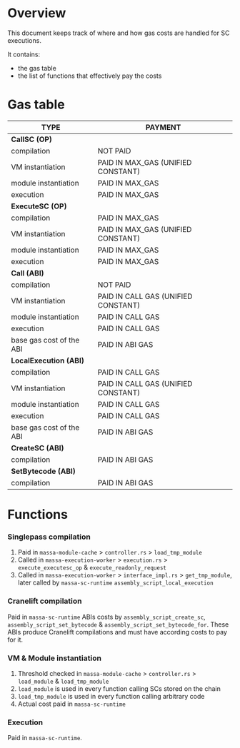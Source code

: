 # Overview

This document keeps track of where and how gas costs are handled for SC executions.

It contains:
* the gas table
* the list of functions that effectively pay the costs

# Gas table

| TYPE                     | PAYMENT                             |
| ------------------------ | ----------------------------------- |
| **CallSC (OP)**          |                                     |
| compilation              | NOT PAID                            |
| VM instantiation         | PAID IN MAX_GAS (UNIFIED CONSTANT)  |
| module instantiation     | PAID IN MAX_GAS                     |
| execution                | PAID IN MAX_GAS                     |
| **ExecuteSC (OP)**       |                                     |
| compilation              | PAID IN MAX_GAS                     |
| VM instantiation         | PAID IN MAX_GAS (UNIFIED CONSTANT)  |
| module instantiation     | PAID IN MAX_GAS                     |
| execution                | PAID IN MAX_GAS                     |
| **Call (ABI)**           |                                     |
| compilation              | NOT PAID                            |
| VM instantiation         | PAID IN CALL GAS (UNIFIED CONSTANT) |
| module instantiation     | PAID IN CALL GAS                    |
| execution                | PAID IN CALL GAS                    |
| base gas cost of the ABI | PAID IN ABI GAS                     |
| **LocalExecution (ABI)** |                                     |
| compilation              | PAID IN CALL GAS                    |
| VM instantiation         | PAID IN CALL GAS (UNIFIED CONSTANT) |
| module instantiation     | PAID IN CALL GAS                    |
| execution                | PAID IN CALL GAS                    |
| base gas cost of the ABI | PAID IN ABI GAS                     |
| **CreateSC (ABI)**       |                                     |
| compilation              | PAID IN ABI GAS                     |
| **SetBytecode (ABI)**    |                                     |
| compilation              | PAID IN ABI GAS                     |

# Functions

### Singlepass compilation

1. Paid in `massa-module-cache` > `controller.rs` > `load_tmp_module`
2. Called in `massa-execution-worker` > `execution.rs` > `execute_executesc_op` & `execute_readonly_request`
3. Called in `massa-execution-worker` > `interface_impl.rs` > `get_tmp_module`, later called by `massa-sc-runtime` `assembly_script_local_execution`

### Cranelift compilation

Paid in `massa-sc-runtime` ABIs costs by `assembly_script_create_sc`, `assembly_script_set_bytecode` & `assembly_script_set_bytecode_for`. These ABIs produce Cranelift compilations and must have according costs to pay for it.

### VM & Module instantiation

1. Threshold checked in `massa-module-cache` > `controller.rs` > `load_module` & `load_tmp_module`
2. `load_module` is used in every function calling SCs stored on the chain
3. `load_tmp_module` is used in every function calling arbitrary code
4. Actual cost paid in `massa-sc-runtime`

### Execution

Paid in `massa-sc-runtime`.
